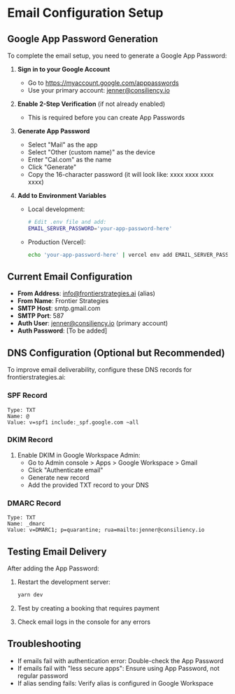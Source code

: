 # Email Configuration Setup

## Google App Password Generation

To complete the email setup, you need to generate a Google App Password:

1. **Sign in to your Google Account**
   - Go to https://myaccount.google.com/apppasswords
   - Use your primary account: jenner@consiliency.io

2. **Enable 2-Step Verification** (if not already enabled)
   - This is required before you can create App Passwords

3. **Generate App Password**
   - Select "Mail" as the app
   - Select "Other (custom name)" as the device
   - Enter "Cal.com" as the name
   - Click "Generate"
   - Copy the 16-character password (it will look like: xxxx xxxx xxxx xxxx)

4. **Add to Environment Variables**
   - Local development:
     ```bash
     # Edit .env file and add:
     EMAIL_SERVER_PASSWORD='your-app-password-here'
     ```
   
   - Production (Vercel):
     ```bash
     echo 'your-app-password-here' | vercel env add EMAIL_SERVER_PASSWORD production
     ```

## Current Email Configuration

- **From Address**: info@frontierstrategies.ai (alias)
- **From Name**: Frontier Strategies
- **SMTP Host**: smtp.gmail.com
- **SMTP Port**: 587
- **Auth User**: jenner@consiliency.io (primary account)
- **Auth Password**: [To be added]

## DNS Configuration (Optional but Recommended)

To improve email deliverability, configure these DNS records for frontierstrategies.ai:

### SPF Record
```
Type: TXT
Name: @
Value: v=spf1 include:_spf.google.com ~all
```

### DKIM Record
1. Enable DKIM in Google Workspace Admin:
   - Go to Admin console > Apps > Google Workspace > Gmail
   - Click "Authenticate email"
   - Generate new record
   - Add the provided TXT record to your DNS

### DMARC Record
```
Type: TXT
Name: _dmarc
Value: v=DMARC1; p=quarantine; rua=mailto:jenner@consiliency.io
```

## Testing Email Delivery

After adding the App Password:

1. Restart the development server:
   ```bash
   yarn dev
   ```

2. Test by creating a booking that requires payment

3. Check email logs in the console for any errors

## Troubleshooting

- If emails fail with authentication error: Double-check the App Password
- If emails fail with "less secure apps": Ensure using App Password, not regular password
- If alias sending fails: Verify alias is configured in Google Workspace